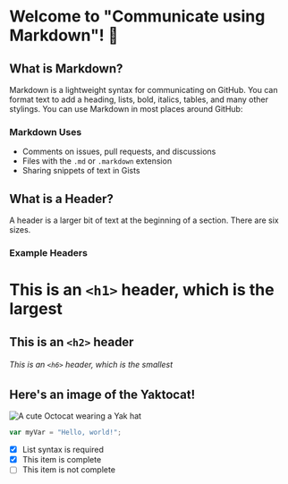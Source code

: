 # Welcome to "Communicate using Markdown"! 👋

## What is Markdown?

Markdown is a lightweight syntax for communicating on GitHub. You can format text to add a heading, lists, bold, italics, tables, and many other stylings. You can use Markdown in most places around GitHub:

### Markdown Uses

- Comments on issues, pull requests, and discussions  
- Files with the `.md` or `.markdown` extension  
- Sharing snippets of text in Gists

## What is a Header?

A header is a larger bit of text at the beginning of a section. There are six sizes.

### Example Headers

# This is an `<h1>` header, which is the largest  
## This is an `<h2>` header  
###### This is an `<h6>` header, which is the smallest
## Here's an image of the Yaktocat!
![A cute Octocat wearing a Yak hat](https://octodex.github.com/images/yaktocat.png)
``` javascript
var myVar = "Hello, world!";
```
- [x] List syntax is required
- [x] This item is complete
- [ ] This item is not complete
